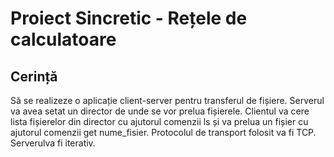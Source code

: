 # Proiect Sincretic - Rețele de calculatoare

## Cerință
Să se realizeze o aplicație client-server pentru transferul de fișiere. Serverul va avea setat un director de unde se vor prelua fișierele. Clientul va cere lista fișierelor din director cu ajutorul comenzii ls și va prelua un fișier cu ajutorul comenzii get nume_fisier. Protocolul de transport folosit va fi TCP. Serverulva fi iterativ.
